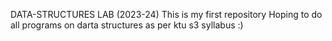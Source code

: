  DATA-STRUCTURES LAB (2023-24)
 This is my first repository 
 Hoping to do all programs on darta structures as per ktu s3 syllabus :)
 